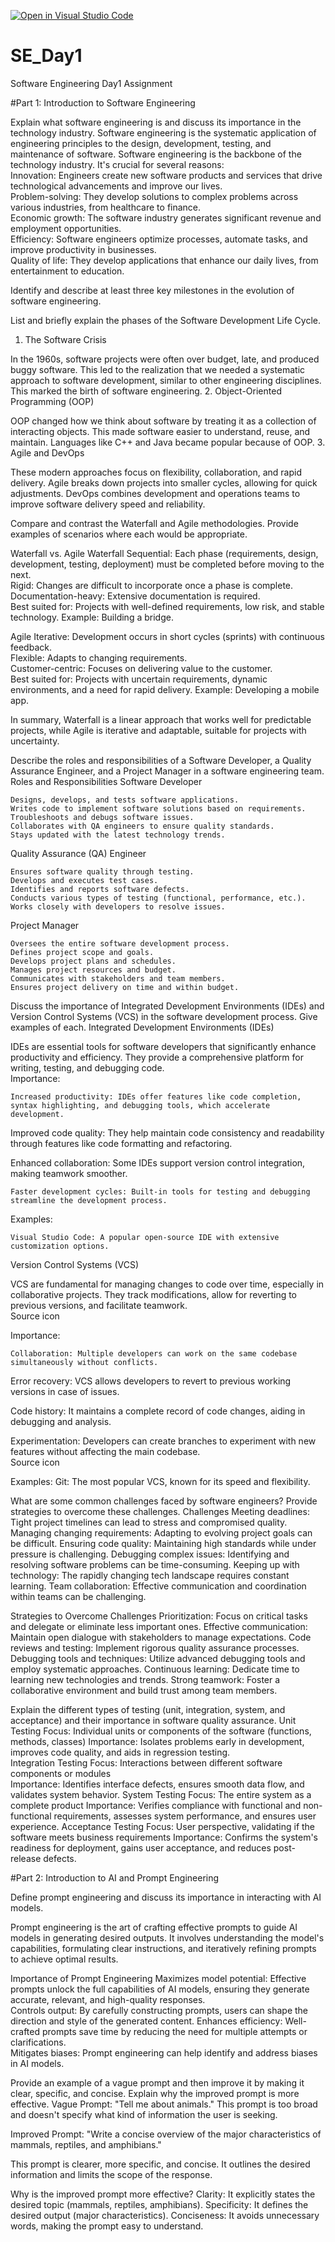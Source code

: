 [![Open in Visual Studio Code](https://classroom.github.com/assets/open-in-vscode-2e0aaae1b6195c2367325f4f02e2d04e9abb55f0b24a779b69b11b9e10269abc.svg)](https://classroom.github.com/online_ide?assignment_repo_id=15540486&assignment_repo_type=AssignmentRepo)
# SE_Day1
Software Engineering Day1 Assignment

#Part 1: Introduction to Software Engineering

Explain what software engineering is and discuss its importance in the technology industry.
Software engineering
is the systematic application of engineering principles to the design, development, testing, and maintenance of software.
Software engineering is the backbone of the technology industry.
 It's crucial for several reasons:  
    Innovation: Engineers create new software products and services that drive technological advancements and improve our lives.   
    Problem-solving: They develop solutions to complex problems across various industries, from healthcare to finance.  
   Economic growth: The software industry generates significant revenue and employment opportunities.  
   Efficiency: Software engineers optimize processes, automate tasks, and improve productivity in businesses.  
  Quality of life: They develop applications that enhance our daily lives, from entertainment to education.
  
Identify and describe at least three key milestones in the evolution of software engineering.


List and briefly explain the phases of the Software Development Life Cycle.
1. The Software Crisis

In the 1960s, software projects were often over budget, late, and produced buggy software. This led to the realization that we needed a systematic approach to software development, similar to other engineering disciplines. This marked the birth of software engineering.
2. Object-Oriented Programming (OOP)

OOP changed how we think about software by treating it as a collection of interacting objects. This made software easier to understand, reuse, and maintain. Languages like C++ and Java became popular because of OOP.
3. Agile and DevOps

These modern approaches focus on flexibility, collaboration, and rapid delivery. Agile breaks down projects into smaller cycles, allowing for quick adjustments. DevOps combines development and operations teams to improve software delivery speed and reliability.


Compare and contrast the Waterfall and Agile methodologies. Provide examples of scenarios where each would be appropriate.

Waterfall vs. Agile
Waterfall
 Sequential: Each phase (requirements, design, development, testing, deployment) must be completed before moving to the next.  
Rigid: Changes are difficult to incorporate once a phase is complete.  
Documentation-heavy: Extensive documentation is required.  
Best suited for: Projects with well-defined requirements, low risk, and stable technology. Example: Building a bridge.  

Agile
 Iterative: Development occurs in short cycles (sprints) with continuous feedback.   
Flexible: Adapts to changing requirements.  
Customer-centric: Focuses on delivering value to the customer.   
Best suited for: Projects with uncertain requirements, dynamic environments, and a need for rapid delivery. Example: Developing a mobile app.

In summary, Waterfall is a linear approach that works well for predictable projects, while Agile is iterative and adaptable, suitable for projects with uncertainty.
  


Describe the roles and responsibilities of a Software Developer, a Quality Assurance Engineer, and a Project Manager in a software engineering team.
Roles and Responsibilities
Software Developer

    Designs, develops, and tests software applications.
    Writes code to implement software solutions based on requirements.
    Troubleshoots and debugs software issues.
    Collaborates with QA engineers to ensure quality standards.
    Stays updated with the latest technology trends.

Quality Assurance (QA) Engineer

    Ensures software quality through testing.
    Develops and executes test cases.
    Identifies and reports software defects.
    Conducts various types of testing (functional, performance, etc.).
    Works closely with developers to resolve issues.

Project Manager

    Oversees the entire software development process.
    Defines project scope and goals.
    Develops project plans and schedules.
    Manages project resources and budget.
    Communicates with stakeholders and team members.
    Ensures project delivery on time and within budget.


Discuss the importance of Integrated Development Environments (IDEs) and Version Control Systems (VCS) in the software development process. Give examples of each.
Integrated Development Environments (IDEs)

IDEs are essential tools for software developers that significantly enhance productivity and efficiency. They provide a comprehensive platform for writing, testing, and debugging code.  
Importance:

    Increased productivity: IDEs offer features like code completion, syntax highlighting, and debugging tools, which accelerate development.   

Improved code quality: They help maintain code consistency and readability through features like code formatting and refactoring.  

Enhanced collaboration: Some IDEs support version control integration, making teamwork smoother.  


    Faster development cycles: Built-in tools for testing and debugging streamline the development process.

Examples:

    Visual Studio Code: A popular open-source IDE with extensive customization options.  


Version Control Systems (VCS)

VCS are fundamental for managing changes to code over time, especially in collaborative projects. They track modifications, allow for reverting to previous versions, and facilitate teamwork.  
Source icon

Importance:

    Collaboration: Multiple developers can work on the same codebase simultaneously without conflicts.   


Error recovery: VCS allows developers to revert to previous working versions in case of issues.  

Code history: It maintains a complete record of code changes, aiding in debugging and analysis.  

Experimentation: Developers can create branches to experiment with new features without affecting the main codebase.  
Source icon

Examples:
   Git: The most popular VCS, known for its speed and flexibility.    

What are some common challenges faced by software engineers? Provide strategies to overcome these challenges.
Challenges
    Meeting deadlines: Tight project timelines can lead to stress and compromised quality.
    Managing changing requirements: Adapting to evolving project goals can be difficult.
    Ensuring code quality: Maintaining high standards while under pressure is challenging.
    Debugging complex issues: Identifying and resolving software problems can be time-consuming.
    Keeping up with technology: The rapidly changing tech landscape requires constant learning.
    Team collaboration: Effective communication and coordination within teams can be challenging.

Strategies to Overcome Challenges
    Prioritization: Focus on critical tasks and delegate or eliminate less important ones.
    Effective communication: Maintain open dialogue with stakeholders to manage expectations.
    Code reviews and testing: Implement rigorous quality assurance processes.
    Debugging tools and techniques: Utilize advanced debugging tools and employ systematic approaches.
    Continuous learning: Dedicate time to learning new technologies and trends.
    Strong teamwork: Foster a collaborative environment and build trust among team members.

Explain the different types of testing (unit, integration, system, and acceptance) and their importance in software quality assurance.
Unit Testing
    Focus: Individual units or components of the software (functions, methods, classes)
    Importance: Isolates problems early in development, improves code quality, and aids in regression testing.   
Integration Testing
 Focus: Interactions between different software components or modules   
 Importance: Identifies interface defects, ensures smooth data flow, and validates       system behavior. 
System Testing
    Focus: The entire system as a complete product
    Importance: Verifies compliance with functional and non-functional requirements, assesses system performance, and ensures user experience.
Acceptance Testing
  Focus: User perspective, validating if the software meets business requirements
    Importance: Confirms the system's readiness for deployment, gains user acceptance, and reduces post-release defects.
    
#Part 2: Introduction to AI and Prompt Engineering

Define prompt engineering and discuss its importance in interacting with AI models.

Prompt engineering is the art of crafting effective prompts to guide AI models in generating desired outputs. It involves understanding the model's capabilities, formulating clear instructions, and iteratively refining prompts to achieve optimal results.  

Importance of Prompt Engineering
    Maximizes model potential: Effective prompts unlock the full capabilities of AI models, ensuring they generate accurate, relevant, and high-quality responses.   
   Controls output: By carefully constructing prompts, users can shape the direction and style of the generated content.
     Enhances efficiency: Well-crafted prompts save time by reducing the need for multiple attempts or clarifications.  
    Mitigates biases: Prompt engineering can help identify and address biases in AI models.   


Provide an example of a vague prompt and then improve it by making it clear, specific, and concise. Explain why the improved prompt is more effective.
Vague Prompt: "Tell me about animals."
This prompt is too broad and doesn't specify what kind of information the user is seeking.

Improved Prompt: "Write a concise overview of the major characteristics of mammals, reptiles, and amphibians."

This prompt is clearer, more specific, and concise. It outlines the desired information and limits the scope of the response.

Why is the improved prompt more effective?
    Clarity: It explicitly states the desired topic (mammals, reptiles, amphibians).
    Specificity: It defines the desired output (major characteristics).
    Conciseness: It avoids unnecessary words, making the prompt easy to understand.
